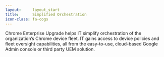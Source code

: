 ```yaml
---
layout:		layout_start
title:		Simplified Orchestration
icon-class: fa-cogs
---
```

Chrome Enterprise Upgrade helps IT simplify orchestration of the organization’s Chrome device fleet. 
IT gains access to device policies and fleet oversight capabilities, all from the easy-to-use, cloud-based Google Admin console or third party UEM solution.
